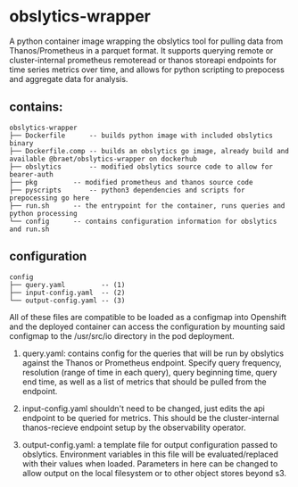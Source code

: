 # obslytics-wrapper

A python container image wrapping the obslytics tool for pulling data from Thanos/Prometheus in a parquet format. It supports querying remote or cluster-internal prometheus remoteread or thanos storeapi endpoints for time series metrics over time, and allows for python scripting to prepocess and aggregate data for analysis.

## contains:

```
obslytics-wrapper
├── Dockerfile      -- builds python image with included obslytics binary
├── Dockerfile.comp -- builds an obslytics go image, already build and available @braet/obslytics-wrapper on dockerhub
├── obslytics	    -- modified obslytics source code to allow for bearer-auth
├── pkg		    -- modified prometheus and thanos source code
├── pyscripts	    -- python3 dependencies and scripts for prepocessing go here
├── run.sh	    -- the entrypoint for the container, runs queries and python processing
└── config	    -- contains configuration information for obslytics and run.sh
```

## configuration

```
config
├── query.yaml         -- (1)
├── input-config.yaml  -- (2)
└── output-config.yaml -- (3)
```

All of these files are compatible to be loaded as a configmap into Openshift and the deployed container can access the configuration by mounting said configmap to the /usr/src/io directory in the pod deployment.

1. query.yaml: contains config for the queries that will be run by obslytics against the Thanos or Prometheus endpoint. Specify query frequency, resolution (range of time in each query), query beginning time, query end time, as well as a list of metrics that should be pulled from the endpoint.

2. input-config.yaml shouldn't need to be changed, just edits the api endpoint to be queried for metrics. This should be the cluster-internal thanos-recieve endpoint setup by the observability operator.

3. output-config.yaml: a template file for output configuration passed to obslytics. Environment variables in this file will be evaluated/replaced with their values when loaded. Parameters in here can be changed to allow output on the local filesystem or to other object stores beyond s3.

